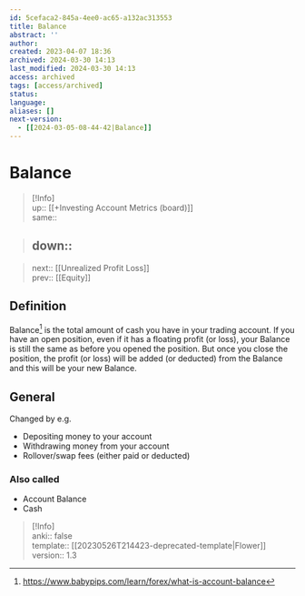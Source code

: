 ```yaml
---
id: 5cefaca2-845a-4ee0-ac65-a132ac313553
title: Balance
abstract: ''
author: 
created: 2023-04-07 18:36
archived: 2024-03-30 14:13
last_modified: 2024-03-30 14:13
access: archived
tags: [access/archived]
status: 
language: 
aliases: []
next-version:
  - [[2024-03-05-08-44-42|Balance]]
---
```


# Balance

> [!Info]  
> up:: [[+Investing Account Metrics (board)]]  
> same::  
>

> down::
> ---  

>
> next:: [[Unrealized Profit Loss]]  
> prev:: [[Equity]]

## Definition

Balance[^1] is the total amount of cash you have in your trading account. If you have an open position, even if it has a floating profit (or loss), your Balance is still the same as before you opened the position. But once you close the position, the profit (or loss) will be added (or deducted) from the Balance and this will be your new Balance.

## General

Changed by e.g.

- Depositing money to your account
- Withdrawing money from your account
- Rollover/swap fees (either paid or deducted)

### Also called

- Account Balance
- Cash

> [!Info]  
> anki:: false  
> template:: [[20230526T214423-deprecated-template|Flower]]  
> version:: 1.3

[^1]: <https://www.babypips.com/learn/forex/what-is-account-balance>
